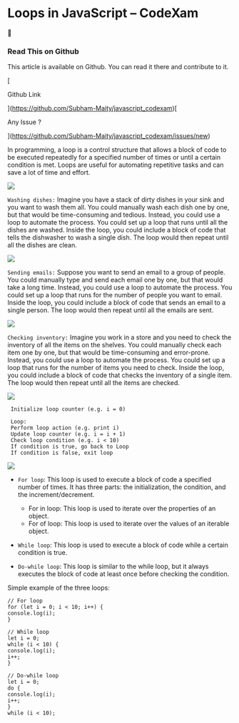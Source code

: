 # Loops in JavaScript – CodeXam
🎉

### Read This on Github

This article is available on Github. You can read it there and contribute to it.

[

Github Link

](https://github.com/Subham-Maity/javascript_codexam)[

Any Issue ?

](https://github.com/Subham-Maity/javascript_codexam/issues/new)

In programming, a loop is a control structure that allows a block of code to be executed repeatedly for a specified number of times or until a certain condition is met. Loops are useful for automating repetitive tasks and can save a lot of time and effort.

![](https://mir-s3-cdn-cf.behance.net/project_modules/max_1200/8442df95494195.5e98965c07269.gif)

`Washing dishes:` Imagine you have a stack of dirty dishes in your sink and you want to wash them all. You could manually wash each dish one by one, but that would be time-consuming and tedious. Instead, you could use a loop to automate the process. You could set up a loop that runs until all the dishes are washed. Inside the loop, you could include a block of code that tells the dishwasher to wash a single dish. The loop would then repeat until all the dishes are clean.

![](https://media.giphy.com/media/JS9cA2mnPbpoiwsQ3A/giphy.gif)

`Sending emails:` Suppose you want to send an email to a group of people. You could manually type and send each email one by one, but that would take a long time. Instead, you could use a loop to automate the process. You could set up a loop that runs for the number of people you want to email. Inside the loop, you could include a block of code that sends an email to a single person. The loop would then repeat until all the emails are sent.

![](https://media.giphy.com/media/l46Cq6Bro9CsP149q/giphy.gif)

`Checking inventory:` Imagine you work in a store and you need to check the inventory of all the items on the shelves. You could manually check each item one by one, but that would be time-consuming and error-prone. Instead, you could use a loop to automate the process. You could set up a loop that runs for the number of items you need to check. Inside the loop, you could include a block of code that checks the inventory of a single item. The loop would then repeat until all the items are checked.

![](https://media.giphy.com/media/KH90Li6p4bUxSYFMm9/giphy.gif)

```
 Initialize loop counter (e.g. i = 0)
 
 Loop:
 Perform loop action (e.g. print i)
 Update loop counter (e.g. i = i + 1)
 Check loop condition (e.g. i < 10)
 If condition is true, go back to Loop
 If condition is false, exit loop
```


![](https://miro.medium.com/max/960/1*6h2tm01a-mraPcwRf53Yog.gif)

*   `For loop`: This loop is used to execute a block of code a specified number of times. It has three parts: the initialization, the condition, and the increment/decrement.
    
    *   For in loop: This loop is used to iterate over the properties of an object.
    *   For of loop: This loop is used to iterate over the values of an iterable object.
*   `While loop`: This loop is used to execute a block of code while a certain condition is true.
    
*   `Do-while loop`: This loop is similar to the while loop, but it always executes the block of code at least once before checking the condition.
    

Simple example of the three loops:

```
// For loop
for (let i = 0; i < 10; i++) {
console.log(i);
}
 
// While loop
let i = 0;
while (i < 10) {
console.log(i);
i++;
}
 
// Do-while loop
let i = 0;
do {
console.log(i);
i++;
}
while (i < 10);
```
